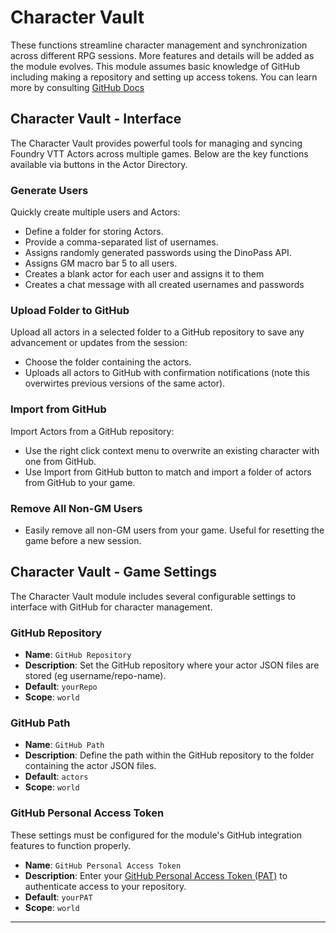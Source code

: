 # Character Vault

These functions streamline character management and synchronization across different RPG sessions. More features and details will be added as the module evolves. This module assumes basic knowledge of GitHub including making a repository and setting up access tokens. You can learn more by consulting [GitHub Docs](https://docs.github.com/en)

## Character Vault - Interface

The Character Vault provides powerful tools for managing and syncing Foundry VTT Actors across multiple games. Below are the key functions available via buttons in the Actor Directory.

### Generate Users

Quickly create multiple users and Actors:

- Define a folder for storing Actors.
- Provide a comma-separated list of usernames.
- Assigns randomly generated passwords using the DinoPass API.
- Assigns GM macro bar 5 to all users.
- Creates a blank actor for each user and assigns it to them
- Creates a chat message with all created usernames and passwords

### Upload Folder to GitHub

Upload all actors in a selected folder to a GitHub repository to save any advancement or updates from the session:

- Choose the folder containing the actors.
- Uploads all actors to GitHub with confirmation notifications (note this overwirtes previous versions of the same actor).

### Import from GitHub

Import Actors from a GitHub repository:

- Use the right click context menu to overwrite an existing character with one from GitHub.
- Use Import from GitHub button to match and import a folder of actors from GitHub to your game.

### Remove All Non-GM Users

- Easily remove all non-GM users from your game. Useful for resetting the game before a new session.

## Character Vault - Game Settings

The Character Vault module includes several configurable settings to interface with GitHub for character management.

### **GitHub Repository**

- **Name**: `GitHub Repository`
- **Description**: Set the GitHub repository where your actor JSON files are stored (eg username/repo-name).
- **Default**: `yourRepo`
- **Scope**: `world`

### **GitHub Path**

- **Name**: `GitHub Path`
- **Description**: Define the path within the GitHub repository to the folder containing the actor JSON files.
- **Default**: `actors`
- **Scope**: `world`

### **GitHub Personal Access Token**

These settings must be configured for the module's GitHub integration features to function properly.

- **Name**: `GitHub Personal Access Token`
- **Description**: Enter your [GitHub Personal Access Token (PAT)](https://docs.github.com/en/authentication/keeping-your-account-and-data-secure/managing-your-personal-access-tokens) to authenticate access to your repository.
- **Default**: `yourPAT`
- **Scope**: `world`

---
